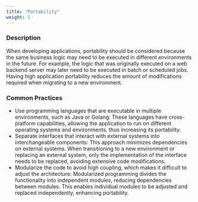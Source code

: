 ```yaml
---
title: "Portability"
weight: 5
---
```


### **Description**

When developing applications, portability should be considered because the same business logic may need to be executed in different environments in the future. For example, the logic that was originally executed on a web backend server may later need to be executed in batch or scheduled jobs. Having high application portability reduces the amount of modifications required when migrating to a new environment.

### **Common Practices**

- Use programming languages that are executable in multiple environments, such as Java or Golang: These languages have cross-platform capabilities, allowing the application to run on different operating systems and environments, thus increasing its portability.
- Separate interfaces that interact with external systems into interchangeable components: This approach minimizes dependencies on external systems. When transitioning to a new environment or replacing an external system, only the implementation of the interface needs to be replaced, avoiding extensive code modifications.
- Modularize the code to avoid high coupling, which makes it difficult to adjust the architecture: Modularized programming divides the functionality into independent modules, reducing dependencies between modules. This enables individual modules to be adjusted and replaced independently, enhancing portability.